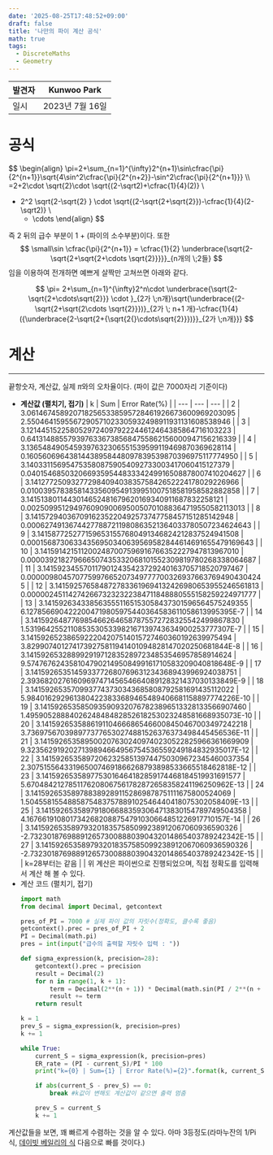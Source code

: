 ```yaml
---
date: '2025-08-25T17:48:52+09:00'
draft: false
title: '나만의 파이 계산 공식'
math: true
tags:
  - DiscreteMaths
  - Geometry
---
```


| 발견자 | Kunwoo Park  |
| --- | ------------ |
| 일시  | 2023년 7월 16일 |

# 공식
$$
\begin{align}
\pi=2+\sum_{n=1}^{\infty}2^{n+1}\sin\cfrac{\pi}{2^{n+1}}\sqrt{4\sin^2\cfrac{\pi}{2^{n+2}}-\sin^2\cfrac{\pi}{2^{n+1}}} 
\\\\
=2+2\cdot \sqrt{2}\cdot \sqrt{(2-\sqrt2)+\cfrac{1}{4}(2)}  \\
+ 2^2 \sqrt{2-\sqrt{2} } \cdot \sqrt{(2-\sqrt{2+\sqrt{2}})-\cfrac{1}{4}(2-\sqrt2)} 
  \\
  + \cdots
\end{align}
$$

즉 2 뒤의 급수 부분이 1 + (파이의 소수부분)이다. 또한
$$
\small\sin \cfrac{\pi}{2^{n+1}} = \cfrac{1}{2} \underbrace{\sqrt{2- \sqrt{2+\sqrt{2+\cdots \sqrt{2}}}}}_{n개의 \;2들}
$$
임을 이용하여 전개하면 예쁘게 살짝만 고쳐쓰면 아래와 같다.

$$
\pi= 2+\sum_{n=1}^{\infty}2^n\cdot \underbrace{\sqrt{2-\sqrt{2+\cdots\sqrt{2}}} \cdot }_{2가 \;n개}\sqrt{\underbrace{(2-\sqrt{2+\sqrt{2\cdots \sqrt{2}}})}_{2가 \; n+1  개}-\cfrac{1}{4}({\underbrace{2-\sqrt{2+{\sqrt{2{}\cdots\sqrt{2}}})}}_{2가 \;n개}}}
$$
# 계산
---
끝항숫자, 계산값, 실제 $\pi$와의 오차율이다. (파이 값은 7000자리 기준이다)
- **계산값 (펼치기, 접기)**
    | k | Sum | Error Rate(%) |
    | --- | --- | --- |
    | 2 | 3.0614674589207182565338595728461926673600969203095 | 2.5504641595567290571023305932498911931131608538946 |
    | 3 | 3.1214451522580529724097922244612464385864716103223 | 0.64131488557939763367385684755862156000947156216339 |
    | 4 | 3.1365484905459397632306551539599119469870369628114 | 0.16056069643814438958448097839539870396975117774950 |
    | 5 | 3.1403311569547535808759054092733003417060415127379 | 0.040154685032066935954483334249916508878007410204627 |
    | 6 | 3.1412772509327729840940383575842652224178029226966 | 0.010039578385814335609549139951007518581958582882858 |
    | 7 | 3.1415138011443014652481679620169340911687832258121 | 0.0025099512949760909006950050701088364719550582113013 |
    | 8 | 3.1415729403670916235220492573747758457151285142948 | 0.00062749136744277887211980863521364033780507234624643 |
    | 9 | 3.1415877252771596531557680491346824212837524941508 | 0.00015687306334356950340639569582844614691655479169643 |
    | 10 | 3.1415914215112002487007596916766352227947813967010 | 0.000039218279666507435332068101552309819780268338064687 |
    | 11 | 3.1415923455701179012435423729240163705718520797467 | 0.0000098045707759976652073497777003269376637694904304245 |
    | 12 | 3.1415925765848727833619694132426980653955246561813 | 0.0000024511427426673232322384711848880555158259224971777 |
    | 13 | 3.1415926343385635551165153058437301596564575249355 | 6.1278566904222004719805975440364583611058613995395E-7 |
    | 14 | 3.1415926487769854662646587875572728325542499867830 | 1.5319642552110853530533982167139743634900253777307E-7 |
    | 15 | 3.1415926523865922204207514015727460360192639975494 | 3.8299074012741739275811941401094828147020250681844E-8 |
    | 16 | 3.1415926532889929197128352897234853546957858914624 | 9.5747676243581047902149508499161710583209040818648E-9 |
    | 17 | 3.1415926535145933772680769631234368943996924038751 | 2.3936820276160969747145654664089128321437030133849E-9 |
    | 18 | 3.1415926535709937743730343685808792581691435112022 | 5.9840162929613804223833689465489406681158897774226E-10 |
    | 19 | 3.1415926535850935909320767823896513328133566907460 | 1.4959052888402624848482852618253023248581668935073E-10 |
    | 20 | 3.1415926535886191104666865466008450467003497242218 | 3.7369756703989773776530274881526376373498445456536E-11 |
    | 21 | 3.1415926535895002076302409740230522825966361669909 | 9.3235629192027139894664956754536559249184832935017E-12 |
    | 22 | 3.1415926535897206232585139744750309672345460037354 | 2.3075155643319650074691866268793898533665518462818E-12 |
    | 23 | 3.1415926535897753016464182859174468184519931691577 | 5.6704842127851176208067561782872658358241196250962E-13 |
    | 24 | 3.1415926535897883892891152869878751111675800524069 | 1.5045581554885875483757889102546440418075302058409E-13 |
    | 25 | 3.1415926535897918066883593064713830154789749504358 | 4.1676619108017342682088754791030664851226917710157E-14 |
    | 26 | 3.1415926535897932018357585099238912067060936590326 | -2.7323018769889126573008880390432014865403789242342E-15 |
    | 27 | 3.1415926535897932018357585099238912067060936590326 | -2.7323018769889126573008880390432014865403789242342E-15 |
    |  | k=28부터는 같음 |  |
위 계산은 파이썬으로 진행되었으며, 직접 정확도를 입력해서 계산 해 볼 수 있다.
- 계산 코드 (펼치기, 접기)
    ```python
    import math
    from decimal import Decimal, getcontext
    
    pres_of_PI = 7000 # 실제 파이 값의 자릿수(정확도, 클수록 좋음)
    getcontext().prec = pres_of_PI + 2
    PI = Decimal(math.pi)
    pres = int(input("급수의 출력할 자릿수 입력 : "))
    
    def sigma_expression(k, precision=28):
        getcontext().prec = precision
        result = Decimal(2)
        for n in range(1, k + 1):
            term = Decimal(2**(n + 1)) * Decimal(math.sin(PI / 2**(n + 1))) * Decimal(math.sqrt(4 * math.sin(PI / 2**(n + 2))**2 - math.sin(PI / 2**(n + 1))**2))
            result += term
        return result
    
    k = 1
    prev_S = sigma_expression(k, precision=pres)
    k += 1
    
    while True:
        current_S = sigma_expression(k, precision=pres)
        ER_rate = (PI - current_S)/PI * 100 
        print("k={0} | Sum={1} | Error Rate(%)={2}".format(k, current_S, ER_rate))
    
        if abs(current_S - prev_S) == 0:
            break #k값이 변해도 계산값이 같으면 출력 멈춤
    
        prev_S = current_S
        k += 1
    ```
계산값들을 보면, 꽤 빠르게 수렴하는 것을 알 수 있다. 아마 3등정도(라마누잔의 1/Pi 식, [데이빗 베일리의 식](https://ko.wikipedia.org/wiki/%EC%9B%90%EC%A3%BC%EC%9C%A8) 다음으로 빠를 것이다.)